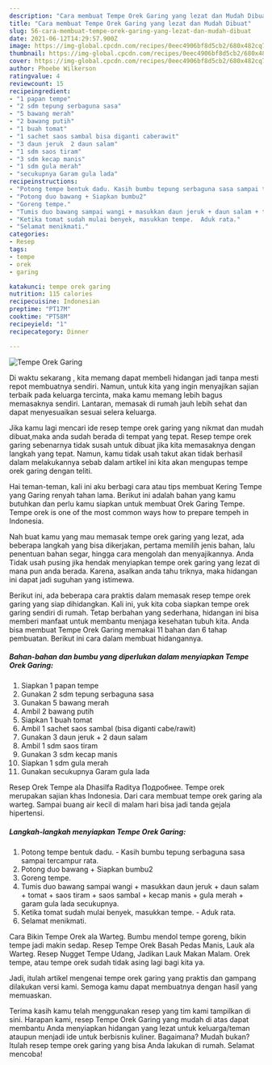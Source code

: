 ```yaml
---
description: "Cara membuat Tempe Orek Garing yang lezat dan Mudah Dibuat"
title: "Cara membuat Tempe Orek Garing yang lezat dan Mudah Dibuat"
slug: 56-cara-membuat-tempe-orek-garing-yang-lezat-dan-mudah-dibuat
date: 2021-06-12T14:29:57.900Z
image: https://img-global.cpcdn.com/recipes/0eec4906bf8d5cb2/680x482cq70/tempe-orek-garing-foto-resep-utama.jpg
thumbnail: https://img-global.cpcdn.com/recipes/0eec4906bf8d5cb2/680x482cq70/tempe-orek-garing-foto-resep-utama.jpg
cover: https://img-global.cpcdn.com/recipes/0eec4906bf8d5cb2/680x482cq70/tempe-orek-garing-foto-resep-utama.jpg
author: Phoebe Wilkerson
ratingvalue: 4
reviewcount: 15
recipeingredient:
- "1 papan tempe"
- "2 sdm tepung serbaguna sasa"
- "5 bawang merah"
- "2 bawang putih"
- "1 buah tomat"
- "1 sachet saos sambal bisa diganti caberawit"
- "3 daun jeruk  2 daun salam"
- "1 sdm saos tiram"
- "3 sdm kecap manis"
- "1 sdm gula merah"
- "secukupnya Garam gula lada"
recipeinstructions:
- "Potong tempe bentuk dadu. Kasih bumbu tepung serbaguna sasa sampai tercampur rata."
- "Potong duo bawang + Siapkan bumbu2"
- "Goreng tempe."
- "Tumis duo bawang sampai wangi + masukkan daun jeruk + daun salam + tomat + saos tiram + saos sambal + kecap manis + gula merah + garam gula lada secukupnya."
- "Ketika tomat sudah mulai benyek, masukkan tempe.  Aduk rata."
- "Selamat menikmati."
categories:
- Resep
tags:
- tempe
- orek
- garing

katakunci: tempe orek garing 
nutrition: 115 calories
recipecuisine: Indonesian
preptime: "PT17M"
cooktime: "PT58M"
recipeyield: "1"
recipecategory: Dinner

---
```



![Tempe Orek Garing](https://img-global.cpcdn.com/recipes/0eec4906bf8d5cb2/680x482cq70/tempe-orek-garing-foto-resep-utama.jpg)

Di waktu  sekarang , kita memang dapat membeli hidangan jadi tanpa mesti repot membuatnya sendiri. Namun, untuk kita yang ingin menyajikan sajian terbaik pada keluarga tercinta, maka kamu memang lebih bagus memasaknya sendiri. Lantaran, memasak di rumah jauh lebih sehat dan dapat menyesuaikan sesuai selera keluarga.

Jika kamu lagi mencari ide resep tempe orek garing yang nikmat dan mudah dibuat,maka anda sudah berada di tempat yang tepat. Resep tempe orek garing  sebenarnya tidak susah untuk dibuat jika kita memasaknya dengan langkah yang tepat. Namun, kamu tidak usah takut akan tidak berhasil dalam melakukannya 
sebab dalam artikel ini kita akan mengupas tempe orek garing dengan teliti.  

Hai teman-teman, kali ini aku berbagi cara atau tips membuat Kering Tempe yang Garing renyah tahan lama. Berikut ini adalah bahan yang kamu butuhkan dan perlu kamu siapkan untuk membuat Orek Garing Tempe. Tempe orek is one of the most common ways how to prepare tempeh in Indonesia.

Nah buat kamu yang mau memasak tempe orek garing yang lezat, ada beberapa langkah yang bisa dikerjakan, pertama memilih jenis bahan, lalu penentuan bahan segar, hingga cara mengolah dan menyajikannya. Anda Tidak usah pusing jika hendak menyiapkan tempe orek garing yang lezat di mana pun anda berada. Karena, asalkan anda  tahu triknya, maka hidangan ini dapat jadi suguhan yang istimewa.

Berikut ini, ada beberapa cara praktis  dalam memasak resep tempe orek garing yang siap dihidangkan. Kali ini, yuk kita coba siapkan tempe orek garing sendiri di rumah. Tetap berbahan yang sederhana, hidangan ini bisa memberi manfaat untuk membantu menjaga kesehatan tubuh kita. Anda bisa membuat Tempe Orek Garing memakai 11 bahan dan 6 tahap pembuatan. Berikut ini cara dalam membuat hidangannya.

<!--inarticleads1-->

##### Bahan-bahan dan bumbu yang diperlukan dalam menyiapkan Tempe Orek Garing:

1. Siapkan 1 papan tempe
1. Gunakan 2 sdm tepung serbaguna sasa
1. Gunakan 5 bawang merah
1. Ambil 2 bawang putih
1. Siapkan 1 buah tomat
1. Ambil 1 sachet saos sambal (bisa diganti cabe/rawit)
1. Gunakan 3 daun jeruk + 2 daun salam
1. Ambil 1 sdm saos tiram
1. Gunakan 3 sdm kecap manis
1. Siapkan 1 sdm gula merah
1. Gunakan secukupnya Garam gula lada


Resep Orek Tempe ala Dhasilfa Raditya Подробнее. Tempe orek merupakan sajian khas Indonesia. Dari cara membuat tempe orek garing ala warteg. Sampai buang air kecil di malam hari bisa jadi tanda gejala hipertensi. 

<!--inarticleads2-->

##### Langkah-langkah menyiapkan Tempe Orek Garing:

1. Potong tempe bentuk dadu. - Kasih bumbu tepung serbaguna sasa sampai tercampur rata.
1. Potong duo bawang + Siapkan bumbu2
1. Goreng tempe.
1. Tumis duo bawang sampai wangi + masukkan daun jeruk + daun salam + tomat + saos tiram + saos sambal + kecap manis + gula merah + garam gula lada secukupnya.
1. Ketika tomat sudah mulai benyek, masukkan tempe.  - Aduk rata.
1. Selamat menikmati.


Cara Bikin Tempe Orek ala Warteg. Bumbu mendol tempe goreng, bikin tempe jadi makin sedap. Resep Tempe Orek Basah Pedas Manis, Lauk ala Warteg. Resep Nugget Tempe Udang, Jadikan Lauk Makan Malam. Orek tempe, atau tempe orek sudah tidak asing lagi bagi kita ya. 

Jadi, itulah artikel mengenai  tempe orek garing  yang praktis dan gampang dilakukan versi kami. Semoga kamu dapat membuatnya dengan hasil yang memuaskan. 

Terima kasih kamu telah menggunakan resep yang tim kami tampilkan di sini. Harapan kami, resep  Tempe Orek Garing yang mudah di atas dapat membantu Anda menyiapkan hidangan yang lezat untuk keluarga/teman ataupun menjadi ide untuk berbisnis kuliner. Bagaimana? Mudah bukan? Itulah resep tempe orek garing yang bisa Anda lakukan di rumah. Selamat mencoba!

